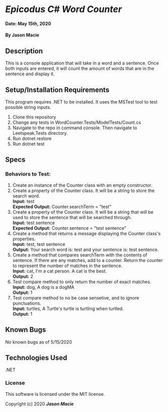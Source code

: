 # _Epicodus C# Word Counter_

#### Date: May 15th, 2020
#### By **Jason Macie**

## Description

This is a console application that will take in a word and a sentence. Once both inputs are entered, it will count the amount of words that are in the sentence and display it.

## Setup/Installation Requirements

This program requires .NET to be installed. It uses the MSTest tool to test possible string inputs.

1. Clone this repository
2. Change any tests in WordCounter.Tests/ModelTests/Count.cs
3. Navigate to the repo in command console. Then navigate to Leetspeak.Tests directory.
4. Run dotnet restore
5. Run dotnet test

## Specs

### Behaviors to Test:

1. Create an instance of the Counter class with an empty constructor.
2. Create a property of the Counter class. It will be a string to store the search word.<br/> **Input:** test<br/> **Expected Output:** Counter.searchTerm = "test"
3. Create a property of the Counter class. It will be a string that will be used to store the sentence that will be searched through.<br/> **Input:** test sentence<br/> **Expected Output:** Counter.sentence = "test sentence"
4. Create a method that returns a message displaying the Counter class's properties.<br/> **Input:** test, test sentence<br/> **Output:** Your search word is: test and your sentence is: test sentence.
5. Create a method that compares searchTerm with the contents of sentence. If there are any matches, add to a counter. Return the counter to represent the number of matches in the sentence.<br/> **Input:** cat, I'm a cat person. A cat is the best.<br/> **Output:** 2
6. Test compare method to only return the number of exact matches.<br/>**Input:** dog, A dog is a dogMA<br/>**Output:** 1
7. Test compare method to no be case sensetive, and to ignore punctuations.<br/>**Input:** turtles, A Turtle's turtle is turtling when turtled.<br/>**Output:** 1

## Known Bugs

No known bugs as of 5/15/2020

## Technologies Used

.NET

### License

This software is licensed under the MIT license.

Copyright (c) 2020 **_Jason Macie_**